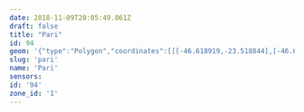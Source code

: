 ```yaml
---
date: 2018-11-09T20:05:49.061Z
draft: false
title: "Pari"
id: 94
geom: '{"type":"Polygon","coordinates":[[[-46.618919,-23.518844],[-46.620238,-23.518822],[-46.622016,-23.51922],[-46.623263,-23.519425],[-46.625396,-23.519354],[-46.625794,-23.531297],[-46.625703,-23.53166],[-46.625447,-23.532122],[-46.625249,-23.532278],[-46.62503,-23.532864],[-46.624894,-23.533572],[-46.624866,-23.534349],[-46.62225,-23.535004],[-46.619032,-23.535346],[-46.616012,-23.535553],[-46.613338,-23.5329],[-46.612511,-23.533647],[-46.605769,-23.527002],[-46.606277,-23.526516],[-46.606326,-23.526331],[-46.60639,-23.526298],[-46.606339,-23.526241],[-46.606482,-23.525614],[-46.60714,-23.523065],[-46.607945,-23.523251],[-46.60931,-23.523372],[-46.610109,-23.523331],[-46.611348,-23.522982],[-46.612386,-23.52256],[-46.613464,-23.521765],[-46.615029,-23.520467],[-46.615767,-23.519932],[-46.616703,-23.519377],[-46.617258,-23.519119],[-46.617808,-23.518958],[-46.618919,-23.518844]]]}'
slug: 'pari'
name: 'Pari'
sensors:
id: '94'
zone_id: '1'
---
```

		